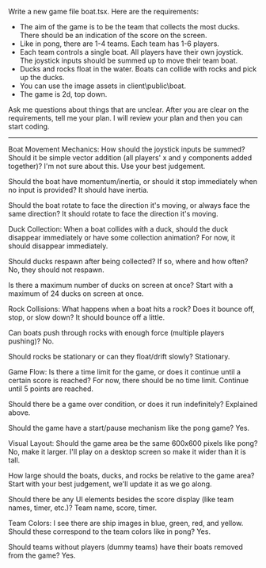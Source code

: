 Write a new game file boat.tsx. Here are the requirements:
- The aim of the game is to be the team that collects the most ducks. There should be an indication of the score on the screen.
- Like in pong, there are 1-4 teams. Each team has 1-6 players.
- Each team controls a single boat. All players have their own joystick. The joystick inputs should be summed up to move their team boat.
- Ducks and rocks float in the water. Boats can collide with rocks and pick up the ducks.
- You can use the image assets in client\public\boat.
- The game is 2d, top down.

Ask me questions about things that are unclear. After you are clear on the requirements, tell me your plan. I will review your plan and then you can start coding.


---

Boat Movement Mechanics:
How should the joystick inputs be summed? Should it be simple vector addition (all players' x and y components added together)?
I'm not sure about this. Use your best judgement.

Should the boat have momentum/inertia, or should it stop immediately when no input is provided?
It should have inertia.

Should the boat rotate to face the direction it's moving, or always face the same direction?
It should rotate to face the direction it's moving.

Duck Collection:
When a boat collides with a duck, should the duck disappear immediately or have some collection animation?
For now, it should disappear immediately.

Should ducks respawn after being collected? If so, where and how often?
No, they should not respawn.

Is there a maximum number of ducks on screen at once?
Start with a maximum of 24 ducks on screen at once.

Rock Collisions:
What happens when a boat hits a rock? Does it bounce off, stop, or slow down?
It should bounce off a little.

Can boats push through rocks with enough force (multiple players pushing)?
No.

Should rocks be stationary or can they float/drift slowly?
Stationary.

Game Flow:
Is there a time limit for the game, or does it continue until a certain score is reached?
For now, there should be no time limit. Continue until 5 points are reached.

Should there be a game over condition, or does it run indefinitely?
Explained above.

Should the game have a start/pause mechanism like the pong game?
Yes.

Visual Layout:
Should the game area be the same 600x600 pixels like pong?
No, make it larger. I'll play on a desktop screen so make it wider than it is tall.

How large should the boats, ducks, and rocks be relative to the game area?
Start with your best judgement, we'll update it as we go along.

Should there be any UI elements besides the score display (like team names, timer, etc.)?
Team name, score, timer.

Team Colors:
I see there are ship images in blue, green, red, and yellow. Should these correspond to the team colors like in pong?
Yes.

Should teams without players (dummy teams) have their boats removed from the game?
Yes.
